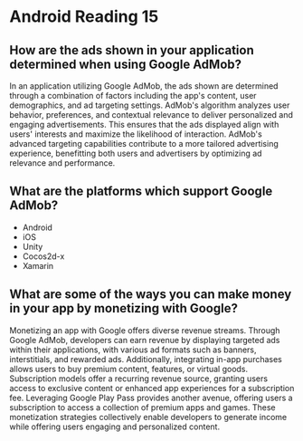 # Android Reading 15

## How are the ads shown in your application determined when using Google AdMob?

In an application utilizing Google AdMob, the ads shown are determined through a combination of factors including the app's content, user demographics, and ad targeting settings. AdMob's algorithm analyzes user behavior, preferences, and contextual relevance to deliver personalized and engaging advertisements. This ensures that the ads displayed align with users' interests and maximize the likelihood of interaction. AdMob's advanced targeting capabilities contribute to a more tailored advertising experience, benefitting both users and advertisers by optimizing ad relevance and performance.

## What are the platforms which support Google AdMob?

- Android
- iOS
- Unity
- Cocos2d-x
- Xamarin

## What are some of the ways you can make money in your app by monetizing with Google?

Monetizing an app with Google offers diverse revenue streams. Through Google AdMob, developers can earn revenue by displaying targeted ads within their applications, with various ad formats such as banners, interstitials, and rewarded ads. Additionally, integrating in-app purchases allows users to buy premium content, features, or virtual goods. Subscription models offer a recurring revenue source, granting users access to exclusive content or enhanced app experiences for a subscription fee. Leveraging Google Play Pass provides another avenue, offering users a subscription to access a collection of premium apps and games. These monetization strategies collectively enable developers to generate income while offering users engaging and personalized content.
